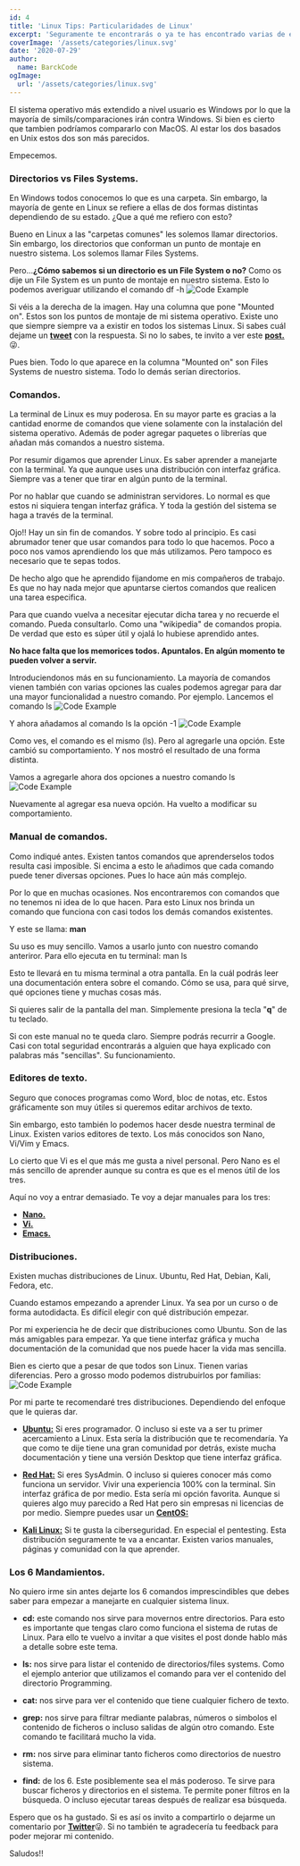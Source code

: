 ```yaml
---
id: 4
title: 'Linux Tips: Particularidades de Linux'
excerpt: 'Seguramente te encontrarás o ya te has encontrado varias de estas particularidades de Linux en tu camino de aprendizaje. ¿Quieres saber cuales? Entra al post.'
coverImage: '/assets/categories/linux.svg'
date: '2020-07-29'
author:
  name: BarckCode
ogImage:
  url: '/assets/categories/linux.svg'
---
```


El sistema operativo más extendido a nivel usuario es Windows por lo que la mayoría de simils/comparaciones irán contra Windows. Si bien es cierto que tambien podríamos compararlo con MacOS. Al estar los dos basados en Unix estos dos son más parecidos.

Empecemos.

### Directorios vs Files Systems.
En Windows todos conocemos lo que es una carpeta. Sin embargo, la mayoría de gente en Linux se refiere a ellas de dos formas distintas dependiendo de su estado. ¿Que a qué me refiero con esto?

Bueno en Linux a las "carpetas comunes" les solemos llamar directorios. Sin embargo, los directorios que conforman un punto de montaje en nuestro sistema. Los solemos llamar Files Systems.

Pero...<strong>¿Cómo sabemos si un directorio es un File System o no?</strong> Como os dije un File System es un punto de montaje en nuestro sistema. Esto lo podemos averiguar utilizando el comando df -h
<img>![Code Example](/assets/blog/linux-features/example-filesystem.png)</img>

Si véis a la derecha de la imagen. Hay una columna que pone "Mounted on". Estos son los puntos de montaje de mi sistema operativo. Existe uno que siempre siempre va a existir en todos los sistemas Linux. Si sabes cuál dejame un [<strong>tweet</strong>](https://twitter.com/barckcode) con la respuesta. Si no lo sabes, te invito a ver este [<strong>post.</strong>](https://barckcode.dev/posts/paths-linux)😜.

Pues bien. Todo lo que aparece en la columna "Mounted on" son Files Systems de nuestro sistema. Todo lo demás serían directorios.

### Comandos.
La terminal de Linux es muy poderosa. En su mayor parte es gracias a la cantidad enorme de comandos que viene solamente con la instalación del sistema operativo. Además de poder agregar paquetes o librerías que añadan más comandos a nuestro sistema.

Por resumir digamos que aprender Linux. Es saber aprender a manejarte con la terminal. Ya que aunque uses una distribución con interfaz gráfica. Siempre vas a tener que tirar en algún punto de la terminal.

Por no hablar que cuando se administran servidores. Lo normal es que estos ni siquiera tengan interfaz gráfica. Y toda la gestión del sistema se haga a través de la terminal.

Ojo!! Hay un sin fin de comandos. Y sobre todo al principio. Es casi abrumador tener que usar comandos para todo lo que hacemos. Poco a poco nos vamos aprendiendo los que más utilizamos. Pero tampoco es necesario que te sepas todos.

De hecho algo que he aprendido fijandome en mis compañeros de trabajo. Es que no hay nada mejor que apuntarse ciertos comandos que realicen una tarea especifica.

Para que cuando vuelva a necesitar ejecutar dicha tarea y no recuerde el comando. Pueda consultarlo. Como una "wikipedia" de comandos propia. De verdad que esto es súper útil y ojalá lo hubiese aprendido antes.

<strong>No hace falta que los memorices todos. Apuntalos. En algún momento te pueden volver a servir.</strong>

Introduciendonos más en su funcionamiento. La mayoría de comandos vienen también con varias opciones las cuales podemos agregar para dar una mayor funcionalidad a nuestro comando.
Por ejemplo. Lancemos el comando ls
<img>![Code Example](/assets/blog/linux-features/example-ls.png)</img>

Y ahora añadamos al comando ls la opción -1
<img>![Code Example](/assets/blog/linux-features/example-ls-1.png)</img>

Como ves, el comando es el mismo (ls). Pero al agregarle una opción. Este cambió su comportamiento. Y nos mostró el resultado de una forma distinta.

Vamos a agregarle ahora dos opciones a nuestro comando ls
<img>![Code Example](/assets/blog/linux-features/example-ls-1a.png)</img>

Nuevamente al agregar esa nueva opción. Ha vuelto a modificar su comportamiento.

### Manual de comandos.
Como indiqué antes. Existen tantos comandos que aprenderselos todos resulta casi imposible. Si encima a esto le añadimos que cada comando puede tener diversas opciones. Pues lo hace aún más complejo.

Por lo que en muchas ocasiones. Nos encontraremos con comandos que no tenemos ni idea de lo que hacen. Para esto Linux nos brinda un comando que funciona con casi todos los demás comandos existentes.

Y este se llama: <strong>man</strong>

Su uso es muy sencillo. Vamos a usarlo junto con nuestro comando anteriror. Para ello ejecuta en tu terminal: man ls

Esto te llevará en tu misma terminal a otra pantalla. En la cuál podrás leer una documentación entera sobre el comando. Cómo se usa, para qué sirve, qué opciones tiene y muchas cosas más.

Si quieres salir de la pantalla del man. Simplemente presiona la tecla "<strong>q</strong>" de tu teclado.

Si con este manual no te queda claro. Siempre podrás recurrir a Google. Casi con total seguridad encontrarás a alguien que haya explicado con palabras más "sencillas". Su funcionamiento.

### Editores de texto.
Seguro que conoces programas como Word, bloc de notas, etc. Estos gráficamente son muy útiles si queremos editar archivos de texto.

Sin embargo, esto también lo podemos hacer desde nuestra terminal de Linux. Existen varios editores de texto. Los más conocidos son Nano, Vi/Vim y Emacs.

Lo cierto que Vi es el que más me gusta a nivel personal. Pero Nano es el más sencillo de aprender aunque su contra es que es el menos útil de los tres.

Aquí no voy a entrar demasiado. Te voy a dejar manuales para los tres:
- [<strong>Nano.</strong>](https://iesmunoztorrero.educarex.es/web/lenix/nano/nano.htm)
- [<strong>Vi.</strong>](https://www.unirioja.es/cu/enriquez/docencia/Quimica/vi.pdf)
- [<strong>Emacs.</strong>](https://www.gnu.org/software/emacs/manual/html_node/emacs/)

### Distribuciones.
Existen muchas distribuciones de Linux. Ubuntu, Red Hat, Debian, Kali, Fedora, etc.

Cuando estamos empezando a aprender Linux. Ya sea por un curso o de forma autodidacta. Es difícil elegir con qué distribución empezar.

Por mi experiencia he de decir que distribuciones como Ubuntu. Son de las más amigables para empezar. Ya que tiene interfaz gráfica y mucha documentación de la comunidad que nos puede hacer la vida mas sencilla.

Bien es cierto que a pesar de que todos son Linux. Tienen varias diferencias. Pero a grosso modo podemos distrubuirlos por familias:
<img>![Code Example](/assets/blog/linux-features/linux-family.png)</img>

Por mi parte te recomendaré tres distribuciones. Dependiendo del enfoque que le quieras dar.
- [<strong>Ubuntu:</strong>](https://ubuntu.com/download/desktop) Si eres programador. O incluso si este va a ser tu primer acercamiento a Linux. Esta sería la distribución que te recomendaría. Ya que como te dije tiene una gran comunidad por detrás, existe mucha documentación y tiene una versión Desktop que tiene interfaz gráfica.

- [<strong>Red Hat:</strong>](https://www.redhat.com/es/technologies/linux-platforms/enterprise-linux/try-it?intcmp=701f20000012m1qAAA) Si eres SysAdmin. O incluso si quieres conocer más como funciona un servidor. Vivir una experiencia 100% con la terminal. Sin interfaz gráfica de por medio. Esta sería mi opción favorita. Aunque si quieres algo muy parecido a Red Hat pero sin empresas ni licencias de por medio. Siempre puedes usar un [<strong>CentOS:</strong>](https://www.centos.org/centos-linux/)

- [<strong>Kali Linux:</strong>](https://www.kali.org/downloads/) Si te gusta la ciberseguridad. En especial el pentesting. Esta distribución seguramente te va a encantar. Existen varios manuales, páginas y comunidad con la que aprender.

### Los 6 Mandamientos.
No quiero irme sin antes dejarte los 6 comandos imprescindibles que debes saber para empezar a manejarte en cualquier sistema linux.

- <strong>cd:</strong> este comando nos sirve para movernos entre directorios. Para esto es importante que tengas claro como funciona el sistema de rutas de Linux. Para ello te vuelvo a invitar a que visites el post donde hablo más a detalle sobre este tema.

- <strong>ls:</strong> nos sirve para listar el contenido de directorios/files systems. Como el ejemplo anterior que utilizamos el comando para ver el contenido del directorio Programming.

- <strong>cat:</strong> nos sirve para ver el contenido que tiene cualquier fichero de texto.

- <strong>grep:</strong> nos sirve para filtrar mediante palabras, números o simbolos el contenido de ficheros o incluso salidas de algún otro comando. Este comando te facilitará mucho la vida.

- <strong>rm:</strong> nos sirve para eliminar tanto ficheros como directorios de nuestro sistema.

- <strong>find:</strong> de los 6. Este posiblemente sea el más poderoso. Te sirve para buscar ficheros y directorios en el sistema. Te permite poner filtros en la búsqueda. O incluso ejecutar tareas después de realizar esa búsqueda.

Espero que os ha gustado. Si es así os invito a compartirlo o dejarme un comentario por [<strong>Twitter</strong>](https://twitter.com/barckcode)😜. Si no también te agradecería tu feedback para poder mejorar mi contenido.

Saludos!!